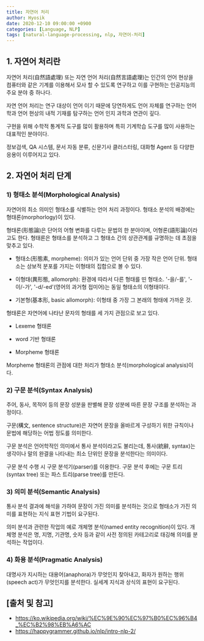 ```yaml
--- 
title: 자연어 처리
author: Hyosik
date: 2020-12-10 09:00:00 +0900
categories: [Language, NLP]
tags: [natural-language-processing, nlp, 자연어-처리]
---
```


## 1. 자연어 처리란
자연어 처리(自然語處理) 또는 자연 언어 처리(自然言語處理)는 인간의 언어 현상을 컴퓨터와 같은 기계를 이용해서 모사 할 수 있도록 연구하고 이를 구현하는 인공지능의 주요 분야 중 하나다.

자연 언어 처리는 연구 대상이 언어 이기 때문에 당연하게도 언어 자체를 연구하는 언어학과 언어 현상의 내적 기재를 탐구하는 언어 인지 과학과 연관이 깊다.

구현을 위해 수학적 통계적 도구를 많이 활용하며 특히 기계학습 도구를 많이 사용하는 대표적인 분야이다.

정보검색, QA 시스템, 문서 자동 분류, 신문기사 클러스터링, 대화형 Agent 등 다양한 응용이 이루어지고 있다.

## 2. 자연어 처리 단계

### 1) 형태소 분석(Morphological Analysis)
자연어의 최소 의미인 형태소를 식별하는 언어 처리 과정이다. 형태소 분석의 배경에는 형태론(morphorlogy)이 있다.

형태론(形態論)은 단어의 어형 변화를 다루는 문법의 한 분야이며, 어형론(語形論)이라고도 한다. 형태론은 형태소를 분석하고 그 형태소 간의 상관관계를 규명하는 데 초점을 맞추고 있다.

* 형태소(形態素, morpheme): 의미가 있는 언어 단위 중 가장 작은 언어 단위. 형태소는 상보적 분포를 가지는 이형태의 집합으로 볼 수 있다.

* 이형태(異形態, allomorph): 환경에 따라서 다른 형태를 띤 형태소. '-을/-를', '-이/-가', '-d/-ed'(영어의 과거형 접미어)는 동일 형태소의 이형태이다.

* 기본형(基本形, basic allomorph): 이형태 중 가장 그 본래의 형태에 가까운 것.

형태론은 자연어에 나타난 문자의 형태를 세 가지 관점으로 보고 있다.

* Lexeme 형태론

* word 기반 형태론

* Morpheme 형태론

Morpheme 형태론의 관점에 대한 처리가 형태소 분석(morphological analysis)이다.

### 2) 구문 분석(Syntax Analysis)
주어, 동사, 목적어 등의 문장 성분을 판별해 문장 성분에 따른 문장 구조를 분석하는 과정이다.

구문(構文, sentence structure)은 자연어 문장을 올바르게 구성하기 위한 규칙이나 문법에 해당하는 어법 정도를 의미한다.

구문 분석은 언어학적인 의미에서 통사 분석이라고도 불리는데, 통사(統辭, syntax)는 생각이나 말의 완결을 나타내는 최소 단위인 문장을 분석한다는 의미이다.

구문 분석 수행 시 구문 분석기(parser)를 이용한다. 구문 분석 후에는 구문 트리(syntax tree) 또는 파스 트리(parse tree)를 만든다.

### 3) 의미 분석(Semantic Analysis)
통사 분석 결과에 해석을 가하여 문장이 가진 의미를 분석하는 것으로 형태소가 가진 의미를 표현하는 지식 표현 기법이 요구된다.

의미 분석과 관련한 작업의 예로 개체명 분석(named entity recognition)이 있다. 개체명 분석은 명, 지명, 기관명, 숫자 등과 같이 사전 정의된 카테고리로 태깅해 의미를 분석하는 작업이다.

### 4) 화용 분석(Pragmatic Analysis)
대명사가 지시하는 대용어(anaphora)가 무엇인지 찾아내고, 화자가 원하는 행위(speech act)가 무엇인지를 분석한다. 실세계 지식과 상식의 표현이 요구된다.

## [출처 및 참고]
* <https://ko.wikipedia.org/wiki/%EC%9E%90%EC%97%B0%EC%96%B4_%EC%B2%98%EB%A6%AC>
* <https://happygrammer.github.io/nlp/intro-nlp-2/>
